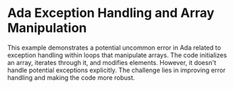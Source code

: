 # Ada Exception Handling and Array Manipulation

This example demonstrates a potential uncommon error in Ada related to exception handling within loops that manipulate arrays.  The code initializes an array, iterates through it, and modifies elements.  However, it doesn't handle potential exceptions explicitly.  The challenge lies in improving error handling and making the code more robust.